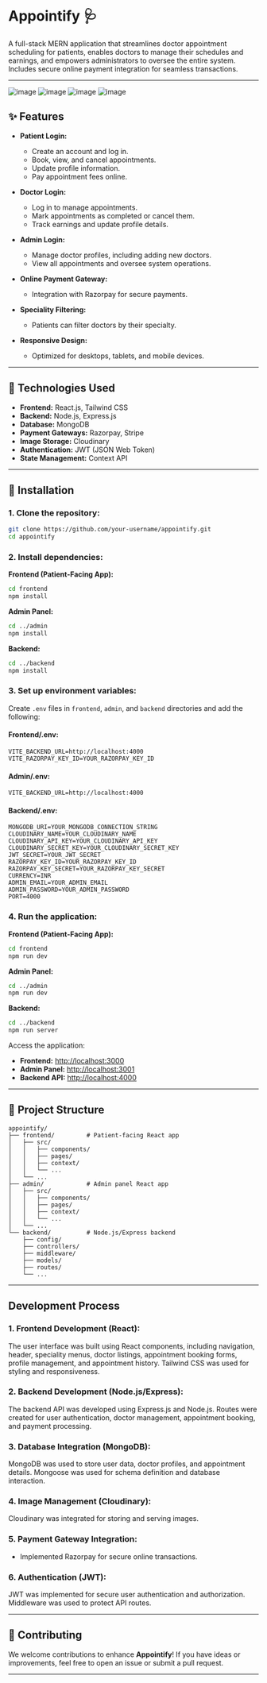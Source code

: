 # Appointify 🩺

A full-stack MERN application that streamlines doctor appointment scheduling for patients, enables doctors to manage their schedules and earnings, and empowers administrators to oversee the entire system. Includes secure online payment integration for seamless transactions.

---
![image](https://github.com/user-attachments/assets/4309f3f1-ba4c-4a63-9211-5cad5cd3c924)
![image](https://github.com/user-attachments/assets/d45eb1cc-e589-4af0-8040-ba18b32e3d34)
![image](https://github.com/user-attachments/assets/bd5feaa4-453c-499f-9ee4-e80fb9434e7a)
![image](https://github.com/user-attachments/assets/0c96c66f-7fce-4453-bfc5-9c790030a871)





## ✨ Features

- **Patient Login:**  
  - Create an account and log in.  
  - Book, view, and cancel appointments.  
  - Update profile information.  
  - Pay appointment fees online.  

- **Doctor Login:**  
  - Log in to manage appointments.  
  - Mark appointments as completed or cancel them.  
  - Track earnings and update profile details.  

- **Admin Login:**  
  - Manage doctor profiles, including adding new doctors.  
  - View all appointments and oversee system operations.  

- **Online Payment Gateway:**  
  - Integration with Razorpay for secure payments.  

- **Speciality Filtering:**  
  - Patients can filter doctors by their specialty.  

- **Responsive Design:**  
  - Optimized for desktops, tablets, and mobile devices.  

---

## 🚀 Technologies Used

- **Frontend:** React.js, Tailwind CSS  
- **Backend:** Node.js, Express.js  
- **Database:** MongoDB  
- **Payment Gateways:** Razorpay, Stripe  
- **Image Storage:** Cloudinary  
- **Authentication:** JWT (JSON Web Token)  
- **State Management:** Context API  

---

## 🔧 Installation

### 1. Clone the repository:
```bash
git clone https://github.com/your-username/appointify.git
cd appointify
```

### 2. Install dependencies:

**Frontend (Patient-Facing App):**
```bash
cd frontend
npm install
```

**Admin Panel:**
```bash
cd ../admin
npm install
```

**Backend:**
```bash
cd ../backend
npm install
```

### 3. Set up environment variables:

Create `.env` files in `frontend`, `admin`, and `backend` directories and add the following:

#### **Frontend/.env:**
```plaintext
VITE_BACKEND_URL=http://localhost:4000
VITE_RAZORPAY_KEY_ID=YOUR_RAZORPAY_KEY_ID
```

#### **Admin/.env:**
```plaintext
VITE_BACKEND_URL=http://localhost:4000
```

#### **Backend/.env:**
```plaintext
MONGODB_URI=YOUR_MONGODB_CONNECTION_STRING
CLOUDINARY_NAME=YOUR_CLOUDINARY_NAME
CLOUDINARY_API_KEY=YOUR_CLOUDINARY_API_KEY
CLOUDINARY_SECRET_KEY=YOUR_CLOUDINARY_SECRET_KEY
JWT_SECRET=YOUR_JWT_SECRET
RAZORPAY_KEY_ID=YOUR_RAZORPAY_KEY_ID
RAZORPAY_KEY_SECRET=YOUR_RAZORPAY_KEY_SECRET
CURRENCY=INR
ADMIN_EMAIL=YOUR_ADMIN_EMAIL
ADMIN_PASSWORD=YOUR_ADMIN_PASSWORD
PORT=4000
```

### 4. Run the application:

**Frontend (Patient-Facing App):**
```bash
cd frontend
npm run dev
```

**Admin Panel:**
```bash
cd ../admin
npm run dev
```

**Backend:**
```bash
cd ../backend
npm run server
```

Access the application:
- **Frontend:** [http://localhost:3000](http://localhost:3000)  
- **Admin Panel:** [http://localhost:3001](http://localhost:3001)  
- **Backend API:** [http://localhost:4000](http://localhost:4000)  

---

## 📂 Project Structure

```plaintext
appointify/
├── frontend/         # Patient-facing React app
│   ├── src/
│   │   ├── components/
│   │   ├── pages/
│   │   ├── context/
│   │   └── ...
│   └── ...
├── admin/            # Admin panel React app
│   ├── src/
│   │   ├── components/
│   │   ├── pages/
│   │   ├── context/
│   │   └── ...
│   └── ...
└── backend/          # Node.js/Express backend
    ├── config/
    ├── controllers/
    ├── middleware/
    ├── models/
    ├── routes/
    └── ...
```

---

## Development Process

### 1. **Frontend Development (React):**
The user interface was built using React components, including navigation, header, speciality menus, doctor listings, appointment booking forms, profile management, and appointment history. Tailwind CSS was used for styling and responsiveness.

### 2. **Backend Development (Node.js/Express):**
The backend API was developed using Express.js and Node.js.  Routes were created for user authentication, doctor management, appointment booking, and payment processing.

### 3. **Database Integration (MongoDB):**
MongoDB was used to store user data, doctor profiles, and appointment details. Mongoose was used for schema definition and database interaction.

### 4. **Image Management (Cloudinary):**
Cloudinary was integrated for storing and serving images.

### 5. **Payment Gateway Integration:**
   - Implemented Razorpay for secure online transactions.

### 6. **Authentication (JWT):**
JWT was implemented for secure user authentication and authorization.  Middleware was used to protect API routes.

---

## 🙌 Contributing

We welcome contributions to enhance **Appointify**! If you have ideas or improvements, feel free to open an issue or submit a pull request.

---
